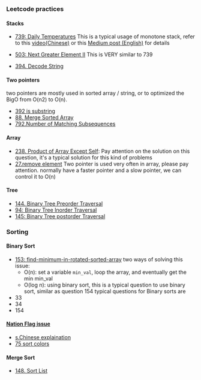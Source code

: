 ### Leetcode practices

#### Stacks
- [739: Daily Temperatures](https://leetcode.com/problems/daily-temperatures/)
  This is a typical usage of monotone stack, refer to this [video(Chinese)](https://leetcode-cn.com/problems/daily-temperatures/solution/leetcode-tu-jie-739mei-ri-wen-du-by-misterbooo/) or this [Medium post (English)](https://medium.com/@vishnuvardhan623/monotonic-stack-e9dcc4fa8c3e) for details

- [503: Next Greater Element II](https://leetcode.com/problems/next-greater-element-ii/)
  This is VERY similar to 739

- [394. Decode String](https://leetcode.com/problems/decode-string/)


#### Two pointers
two pointers are mostly used in sorted array / string, or to optimized the BigO from O(n2) to O(n). 

- [392 is substring](https://leetcode.com/problems/is-subsequence/)
- [88. Merge Sorted Array](https://leetcode.com/problems/merge-sorted-array/)  
- [792.Number of Matching Subsequences](https://leetcode.com/problems/number-of-matching-subsequences/)

#### Array
- [238. Product of Array Except Self](https://leetcode.com/problems/product-of-array-except-self/):
    Pay attention on the solution on this question, it's a typical solution for this kind of problems
- [27.remove element]()
   Two pointer is used very often in array, please pay attention. normally have a faster pointer and a slow pointer, we can control it to O(n)

#### Tree
- [144. Binary Tree Preorder Traversal](https://leetcode.com/problems/binary-tree-preorder-traversal/)
- [94: Binary Tree Inorder Traversal](https://leetcode.com/problems/binary-tree-inorder-traversal/)
- [145: Binary Tree postorder Traversal ](https://leetcode.com/problems/binary-tree-postorder-traversal/)


### Sorting
#### Binary Sort
  - [153: find-minimum-in-rotated-sorted-array](https://leetcode.com/problems/find-minimum-in-rotated-sorted-array/)
     two ways of solving this issue:
     - O(n): set a variable `min_val`, loop the array, and eventually get the min min_val
     - O(log n): using binary sort, this is a typical question to use binary sort, similar as question 154
  typical questions for Binary sorts are
  - 33
  - 34
  - 154

#### [Nation Flag issue](https://en.wikipedia.org/wiki/Dutch_national_flag_problem)
- [s.Chinese explaination](https://mp.weixin.qq.com/s/YcLtbLK_D2V5iQkN5MD0Vg)
- [75 sort colors](https://leetcode.com/problems/sort-colors/)

#### Merge Sort
- [148. Sort List](https://leetcode.com/problems/sort-list/)
